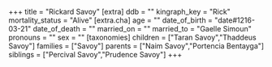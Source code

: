 +++
title = "Rickard Savoy"
[extra]
ddb = ""
kingraph_key = "Rick"
mortality_status = "Alive"
[extra.cha]
age = ""
date_of_birth = "date#1216-03-21"
date_of_death = ""
married_on = ""
married_to = "Gaelle Simoun"
pronouns = ""
sex = ""
[taxonomies]
children = ["Taran Savoy","Thaddeus Savoy"]
families = ["Savoy"]
parents = ["Naim Savoy","Portencia Bentayga"]
siblings = ["Percival Savoy","Prudence Savoy"]
+++


